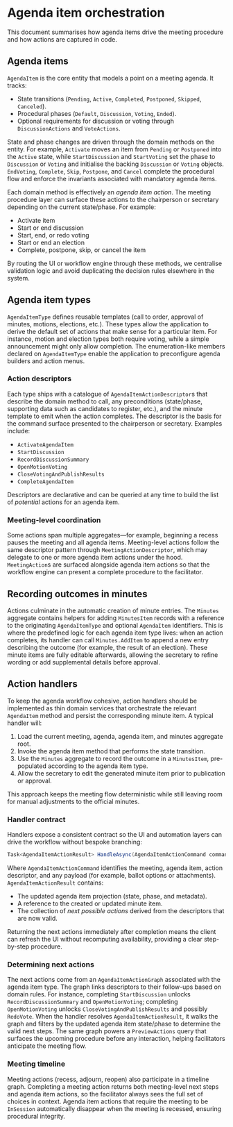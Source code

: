 # Agenda item orchestration

This document summarises how agenda items drive the meeting procedure and how actions are captured in code.

## Agenda items

`AgendaItem` is the core entity that models a point on a meeting agenda. It tracks:

- State transitions (`Pending`, `Active`, `Completed`, `Postponed`, `Skipped`, `Canceled`).
- Procedural phases (`Default`, `Discussion`, `Voting`, `Ended`).
- Optional requirements for discussion or voting through `DiscussionActions` and `VoteActions`.

State and phase changes are driven through the domain methods on the entity. For example, `Activate` moves an item from `Pending` or `Postponed` into the `Active` state, while `StartDiscussion` and `StartVoting` set the phase to `Discussion` or `Voting` and initialise the backing `Discussion` or `Voting` objects. `EndVoting`, `Complete`, `Skip`, `Postpone`, and `Cancel` complete the procedural flow and enforce the invariants associated with mandatory agenda items.

Each domain method is effectively an *agenda item action*. The meeting procedure layer can surface these actions to the chairperson or secretary depending on the current state/phase. For example:

- Activate item
- Start or end discussion
- Start, end, or redo voting
- Start or end an election
- Complete, postpone, skip, or cancel the item

By routing the UI or workflow engine through these methods, we centralise validation logic and avoid duplicating the decision rules elsewhere in the system.

## Agenda item types

`AgendaItemType` defines reusable templates (call to order, approval of minutes, motions, elections, etc.). These types allow the application to derive the default set of actions that make sense for a particular item. For instance, motion and election types both require voting, while a simple announcement might only allow completion. The enumeration-like members declared on `AgendaItemType` enable the application to preconfigure agenda builders and action menus.

### Action descriptors

Each type ships with a catalogue of `AgendaItemActionDescriptor`s that describe the domain method to call, any preconditions (state/phase, supporting data such as candidates to register, etc.), and the minute template to emit when the action completes. The descriptor is the basis for the command surface presented to the chairperson or secretary. Examples include:

- `ActivateAgendaItem`
- `StartDiscussion`
- `RecordDiscussionSummary`
- `OpenMotionVoting`
- `CloseVotingAndPublishResults`
- `CompleteAgendaItem`

Descriptors are declarative and can be queried at any time to build the list of *potential* actions for an agenda item.

### Meeting-level coordination

Some actions span multiple aggregates—for example, beginning a recess pauses the meeting and all agenda items. Meeting-level actions follow the same descriptor pattern through `MeetingActionDescriptor`, which may delegate to one or more agenda item actions under the hood. `MeetingAction`s are surfaced alongside agenda item actions so that the workflow engine can present a complete procedure to the facilitator.

## Recording outcomes in minutes

Actions culminate in the automatic creation of minute entries. The `Minutes` aggregate contains helpers for adding `MinutesItem` records with a reference to the originating `AgendaItemType` and optional `AgendaItem` identifiers. This is where the predefined logic for each agenda item type lives: when an action completes, its handler can call `Minutes.AddItem` to append a new entry describing the outcome (for example, the result of an election). These minute items are fully editable afterwards, allowing the secretary to refine wording or add supplemental details before approval.

## Action handlers

To keep the agenda workflow cohesive, action handlers should be implemented as thin domain services that orchestrate the relevant `AgendaItem` method and persist the corresponding minute item. A typical handler will:

1. Load the current meeting, agenda, agenda item, and minutes aggregate root.
2. Invoke the agenda item method that performs the state transition.
3. Use the `Minutes` aggregate to record the outcome in a `MinutesItem`, pre-populated according to the agenda item type.
4. Allow the secretary to edit the generated minute item prior to publication or approval.

This approach keeps the meeting flow deterministic while still leaving room for manual adjustments to the official minutes.

### Handler contract

Handlers expose a consistent contract so the UI and automation layers can drive the workflow without bespoke branching:

```csharp
Task<AgendaItemActionResult> HandleAsync(AgendaItemActionCommand command, CancellationToken ct)
```

Where `AgendaItemActionCommand` identifies the meeting, agenda item, action descriptor, and any payload (for example, ballot options or attachments). `AgendaItemActionResult` contains:

- The updated agenda item projection (state, phase, and metadata).
- A reference to the created or updated minute item.
- The collection of *next possible actions* derived from the descriptors that are now valid.

Returning the next actions immediately after completion means the client can refresh the UI without recomputing availability, providing a clear step-by-step procedure.

### Determining next actions

The next actions come from an `AgendaItemActionGraph` associated with the agenda item type. The graph links descriptors to their follow-ups based on domain rules. For instance, completing `StartDiscussion` unlocks `RecordDiscussionSummary` and `OpenMotionVoting`; completing `OpenMotionVoting` unlocks `CloseVotingAndPublishResults` and possibly `RedoVote`. When the handler resolves `AgendaItemActionResult`, it walks the graph and filters by the updated agenda item state/phase to determine the valid next steps. The same graph powers a `PreviewActions` query that surfaces the upcoming procedure before any interaction, helping facilitators anticipate the meeting flow.

### Meeting timeline

Meeting actions (recess, adjourn, reopen) also participate in a timeline graph. Completing a meeting action returns both meeting-level next steps and agenda item actions, so the facilitator always sees the full set of choices in context. Agenda item actions that require the meeting to be `InSession` automatically disappear when the meeting is recessed, ensuring procedural integrity.
